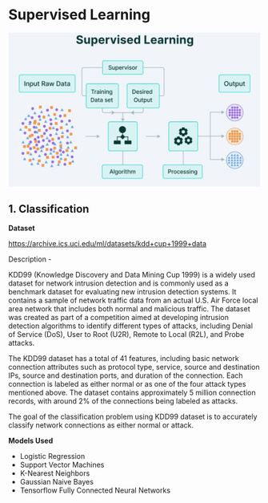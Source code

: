 # Supervised Learning

![Alt Text](./images/supervised.JPG)

## 1. Classification 

**Dataset**</br>

https://archive.ics.uci.edu/ml/datasets/kdd+cup+1999+data </br>

Description - 

KDD99 (Knowledge Discovery and Data Mining Cup 1999) is a widely used dataset for network intrusion detection and is commonly used as a benchmark dataset for evaluating new intrusion detection systems. It contains a sample of network traffic data from an actual U.S. Air Force local area network that includes both normal and malicious traffic. The dataset was created as part of a competition aimed at developing intrusion detection algorithms to identify different types of attacks, including Denial of Service (DoS), User to Root (U2R), Remote to Local (R2L), and Probe attacks.

The KDD99 dataset has a total of 41 features, including basic network connection attributes such as protocol type, service, source and destination IPs, source and destination ports, and duration of the connection. Each connection is labeled as either normal or as one of the four attack types mentioned above. The dataset contains approximately 5 million connection records, with around 2% of the connections being labeled as attacks.

The goal of the classification problem using KDD99 dataset is to accurately classify network connections as either normal or attack.

**Models Used**

- Logistic Regression </br>
- Support Vector Machines </br>
- K-Nearest Neighbors
- Gaussian Naive Bayes
- Tensorflow Fully Connected Neural Networks
